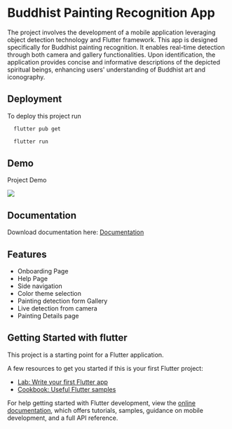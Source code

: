 
# Buddhist Painting Recognition App


The project involves the development of a mobile application leveraging object detection technology and Flutter framework. This app is designed specifically for Buddhist painting recognition. It enables real-time detection through both camera and gallery functionalities. Upon identification, the application provides concise and informative descriptions of the depicted spiritual beings, enhancing users' understanding of Buddhist art and iconography.


## Deployment

To deploy this project run

```bash
  flutter pub get
```
```bash
  flutter run
```

## Demo

Project Demo

![](https://github.com/TashiP1/Buddhist_painting_recognition_app/blob/main/BPainting.gif)

## Documentation

Download documentation here: [Documentation](https://github.com/TashiP1/Buddhist_painting_recognition_app/blob/main/Buddhist_Final_Report.pdf)

## Features

- Onboarding Page
- Help Page
- Side navigation
- Color theme selection
- Painting detection form Gallery
- Live detection from camera
- Painting Details page

## Getting Started with flutter

This project is a starting point for a Flutter application.

A few resources to get you started if this is your first Flutter project:

- [Lab: Write your first Flutter app](https://docs.flutter.dev/get-started/codelab)
- [Cookbook: Useful Flutter samples](https://docs.flutter.dev/cookbook)

For help getting started with Flutter development, view the
[online documentation](https://docs.flutter.dev/), which offers tutorials,
samples, guidance on mobile development, and a full API reference.
